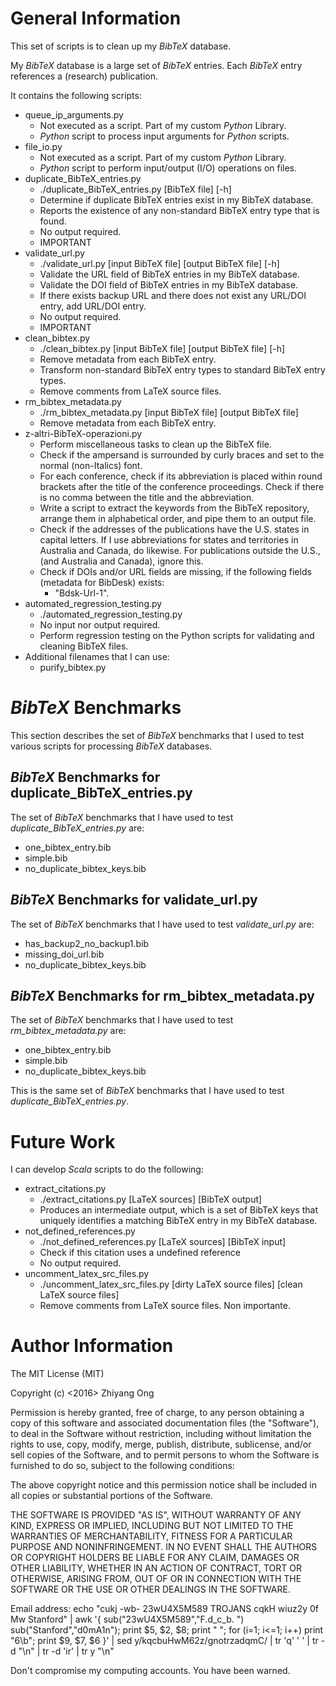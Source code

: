 #	General Information

This set of scripts is to clean up my *BibTeX* database.

My *BibTeX* database is a large set of *BibTeX* entries.
	Each *BibTeX* entry references a (research) publication.

It contains the following scripts:
+ queue_ip_arguments.py
	- Not executed as a script. Part of my custom *Python* Library.
	- *Python* script to process input arguments for *Python* scripts.
+ file_io.py
	- Not executed as a script. Part of my custom *Python* Library.
	- *Python* script to perform input/output (I/O) operations on files. 
+ duplicate_BibTeX_entries.py
	- ./duplicate_BibTeX_entries.py [BibTeX file] [-h]
	- Determine if duplicate BibTeX entries exist in my BibTeX
		database.
	- Reports the existence of any non-standard BibTeX entry type
		that is found.
	- No output required.
	- IMPORTANT
+ validate_url.py
	- ./validate_url.py [input BibTeX file] [output BibTeX file] [-h]
	- Validate the URL field of BibTeX entries in my BibTeX database.
	- Validate the DOI field of BibTeX entries in my BibTeX database.
	- If there exists backup URL and there does not exist any URL/DOI
		entry, add URL/DOI entry.
	- No output required.
	- IMPORTANT
+ clean_bibtex.py
	- ./clean_bibtex.py [input BibTeX file] [output BibTeX file] [-h]
	- Remove metadata from each BibTeX entry.
	- Transform non-standard BibTeX entry types to standard BibTeX
		entry types.
	- Remove comments from LaTeX source files.
+ rm_bibtex_metadata.py
	- ./rm_bibtex_metadata.py [input BibTeX file] [output BibTeX file]
	- Remove metadata from each BibTeX entry.
+ z-altri-BibTeX-operazioni.py
	- Perform miscellaneous tasks to clean up the BibTeX file.
	- Check if the ampersand is surrounded by curly braces and set
		to the normal (non-Italics) font.
	- For each conference, check if its abbreviation is placed within
		round brackets after the title of the conference proceedings.
	  Check if there is no comma between the title and the
		abbreviation.
	- Write a script to extract the keywords from the BibTeX
		repository, arrange them in alphabetical order, and pipe them
		to an output file.
	- Check if the addresses of the publications have the U.S. states
		in capital letters.
		If I use abbreviations for states and territories in Australia
		and Canada, do likewise.
		For publications outside the U.S., (and Australia and Canada),
		ignore this.
	- Check if DOIs and/or URL fields are missing, if the following
		fields (metadata for BibDesk) exists:
		- "Bdsk-Url-1". 
+ automated_regression_testing.py
	- ./automated_regression_testing.py
	- No input nor output required.
	- Perform regression testing on the Python scripts for validating
		and cleaning BibTeX files.
+ Additional filenames that I can use:
	- purify_bibtex.py








#	*BibTeX* Benchmarks

This section describes the set of *BibTeX* benchmarks that I used to
	test various scripts for processing *BibTeX* databases. 

##	*BibTeX* Benchmarks for duplicate_BibTeX_entries.py

The set of *BibTeX* benchmarks that I have used to test
	*duplicate_BibTeX_entries.py* are:
+ one_bibtex_entry.bib
+ simple.bib
+ no_duplicate_bibtex_keys.bib


##	*BibTeX* Benchmarks for validate_url.py

The set of *BibTeX* benchmarks that I have used to test
	*validate_url.py* are:
+ has_backup2_no_backup1.bib
+ missing_doi_url.bib
+ no_duplicate_bibtex_keys.bib


##	*BibTeX* Benchmarks for rm_bibtex_metadata.py

The set of *BibTeX* benchmarks that I have used to test
	*rm_bibtex_metadata.py* are:
+ one_bibtex_entry.bib
+ simple.bib
+ no_duplicate_bibtex_keys.bib

This is the same set of *BibTeX* benchmarks that I have used to test
	*duplicate_BibTeX_entries.py*.










#	Future Work

I can develop *Scala* scripts to do the following:
+ extract_citations.py
	- ./extract_citations.py [LaTeX sources] [BibTeX output]
	- Produces an intermediate output, which is a set of BibTeX keys
		that uniquely identifies a matching BibTeX entry in my BibTeX
		database.
+ not_defined_references.py
	- ./not_defined_references.py  [LaTeX sources] [BibTeX input]
	- Check if this citation uses a undefined reference
	- No output required.
+ uncomment_latex_src_files.py
	- ./uncomment_latex_src_files.py [dirty LaTeX source files] [clean LaTeX source files]
	- Remove comments from LaTeX source files. Non importante.







#	Author Information

The MIT License (MIT)

Copyright (c) <2016> Zhiyang Ong

Permission is hereby granted, free of charge, to any person obtaining a copy of this software and associated documentation files (the "Software"), to deal in the Software without restriction, including without limitation the rights to use, copy, modify, merge, publish, distribute, sublicense, and/or sell copies of the Software, and to permit persons to whom the Software is furnished to do so, subject to the following conditions:

The above copyright notice and this permission notice shall be included in all copies or substantial portions of the Software.

THE SOFTWARE IS PROVIDED "AS IS", WITHOUT WARRANTY OF ANY KIND, EXPRESS OR IMPLIED, INCLUDING BUT NOT LIMITED TO THE WARRANTIES OF MERCHANTABILITY, FITNESS FOR A PARTICULAR PURPOSE AND NONINFRINGEMENT. IN NO EVENT SHALL THE AUTHORS OR COPYRIGHT HOLDERS BE LIABLE FOR ANY CLAIM, DAMAGES OR OTHER LIABILITY, WHETHER IN AN ACTION OF CONTRACT, TORT OR OTHERWISE, ARISING FROM, OUT OF OR IN CONNECTION WITH THE SOFTWARE OR THE USE OR OTHER DEALINGS IN THE SOFTWARE.

Email address: echo "cukj -wb- 23wU4X5M589 TROJANS cqkH wiuz2y 0f Mw Stanford" | awk '{ sub("23wU4X5M589","F.d_c_b. ") sub("Stanford","d0mA1n"); print $5, $2, $8; print " "; for (i=1; i<=1; i++) print "6\b"; print $9, $7, $6 }' | sed y/kqcbuHwM62z/gnotrzadqmC/ | tr 'q' ' ' | tr -d "\n" | tr -d 'ir' | tr y "\n"

Don't compromise my computing accounts. You have been warned.

